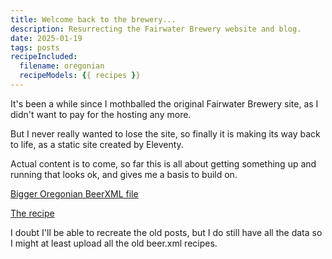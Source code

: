```yaml
---
title: Welcome back to the brewery...
description: Resurrecting the Fairwater Brewery website and blog.
date: 2025-01-19
tags: posts
recipeIncluded:
  filename: oregonian
  recipeModels: {{ recipes }}
---
```

It's been a while since I mothballed the original Fairwater Brewery site, as I didn't want to pay for the hosting any more.

But I never really wanted to lose the site, so finally it is making its way back to life, as a static site created by Eleventy.

Actual content is to come, so far this is all about getting something up and running that looks ok, and gives me a basis to build on.

<a href="/recipes/bigger-oregonian.xml"  target="_blank">Bigger Oregonian BeerXML file</a>

<a href="/recipes/bigger-oregonian/">The recipe</a>

I doubt I'll be able to recreate the old posts, but I do still have all the data so I might at least upload all the old beer.xml recipes.